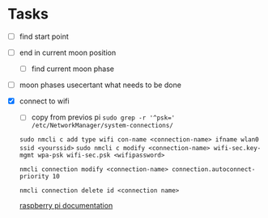 # Tasks
- [ ] find start point

- [ ] end in current moon position
    - [ ] find current moon phase

- [ ] moon phases
    usecertant what needs to be done

- [x] connect to wifi
    - [ ] copy from previos pi
     `sudo grep -r '^psk=' /etc/NetworkManager/system-connections/`

     `sudo nmcli c add type wifi con-name <connection-name> ifname wlan0 ssid <yourssid>`
     `sudo nmcli c modify <connection-name> wifi-sec.key-mgmt wpa-psk wifi-sec.psk <wifipassword>`

     `nmcli connection modify <connection-name> connection.autoconnect-priority 10`

     `nmcli connection delete id <connection name>`

     [raspberry pi documentation](https://www.raspberrypi.com/documentation/computers/configuration.html#using-the-command-line)
